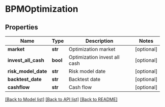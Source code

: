 # BPMOptimization


## Properties
Name | Type | Description | Notes
------------ | ------------- | ------------- | -------------
**market** | **str** | Optimization market | [optional] 
**invest_all_cash** | **bool** | Optimization invest all cash | [optional] 
**risk_model_date** | **str** | Risk model date | [optional] 
**backtest_date** | **str** | Backtest date | [optional] 
**cashflow** | **str** | Cash flow | [optional] 

[[Back to Model list]](../README.md#documentation-for-models) [[Back to API list]](../README.md#documentation-for-api-endpoints) [[Back to README]](../README.md)


